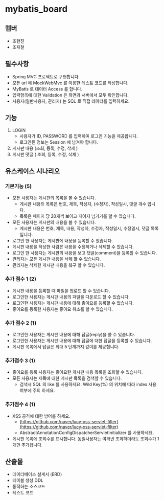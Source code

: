 # mybatis_board

## 멤버

- 조현진
- 조재철

## 필수사항

* Spring MVC 프로젝트로 구현합니다.
* 모든 url 에 MockWebMvc 를 이용한 테스트 코드를 작성합니다.
* MyBatis 로 데이터 Access 를 합니다.
* 입력항목에 대한 Validation 은 화면과 서버에서 모두 확인합니다.
* 사용자(일반사용자, 관리자) 는 SQL 로 직접 데이터를 입력하세요.

## 기능

1. LOGIN
    * 사용자가 ID, PASSWORD 를 입력하여 로그인 기능을 제공합니다.
    * 로그인된 정보는 Session 에 남겨야 합니다.
2. 게시판 내용 (조회, 등록, 수정, 삭제 )
3. 게시판 댓글 ( 조회, 등록, 수정, 삭제 )

## 유스케이스 시나리오

### 기본기능 (5)

* 모든 사용자는 게시판의 목록을 볼 수 있습니다.
    * 게시판 내용의 목록은 번호, 제목, 작성자, (수정자), 작성일시, 댓글 개수 입니다.
    * 목록은 페이지 당 20개씩 보이고 페이지 넘기기를 할 수 있습니다.
* 모든 사용자는 게시판의 내용을 볼 수 있습니다.
    * 게시판 내용은 번호, 제목, 내용, 작성자, 수정자, 작성일시, 수정일시, 댓글 목록 입니다.
* 로그인 한 사용자는 게시판에 내용을 등록할 수 있습니다.
* 게시판 내용을 작성한 사람은 내용을 수정하거나 삭제할 수 있습니다.
* 로그인 한 사용자는 게시판의 내용을 보고 댓글(comment)을 등록할 수 있습니다.
* 관리자는 모든 게시판 내용을 삭제 할 수 있습니다.
* 관리자는 삭제한 게시판 내용을 복구 할 수 있습니다.

### 추가 점수 1 (2)

* 게시판 내용을 등록할 때 파일을 업로드 할 수 있습니다.
* 로그인한 사용자는 게시판 내용의 파일을 다운로드 할 수 있습니다.
* 로그인한 사용자는 게시판 내용에 대해 좋아요를 등록할 수 있습니다.
* 좋아요를 등록한 사용자는 좋아요 취소를 할 수 있습니다.

### 추가 점수 2 (1)

* 로그인한 사용자는 게시판 내용에 대해 답글(reply)을 쓸 수 있습니다.
* 로그인한 사용자는 게시판 내용에 대해 답글에 대한 답글을 등록할 수 있습니다.
* 게시판 목록에서 답글은 최대 5 단계까지 깊이를 제공합니다.

### 추가점수 3 (1)

* 좋아요를 등록 사용자는 좋아요한 게시판 내용 목록을 조회할 수 있습니다.
* 모든 사용자는 제목에 대한 게시판 목록을 검색할 수 있습니다.
    * 검색시 SQL 의 like 를 사용하세요. Wild Key(%) 의 위치에 따라 index 사용여부에 주의 하세요.

### 추가점수 4 (1)

* XSS 공격에 대한 방어를 하세요.
    * [https://github.com/naver/lucy-xss-servlet-filter](https://github.com/naver/lucy-xss-servlet-filter)
    * AbstractAnnotationConfigDispatcherServletInitializer 를 사용하세요.
* 게시판 목록에 조회수를 표시합니다. 동일사용자는 여러번 조회하더라도 조회수가 1개만 추가됩니다.

## 산출물

* 데이터베이스 설계서 (ERD)
* 테이블 생성 DDL
* 동작하는 소스코드
* 테스트 코드


